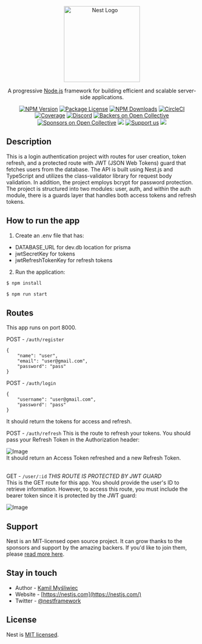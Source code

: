 <p align="center">
  <a href="http://nestjs.com/" target="blank"><img src="https://nestjs.com/img/logo-small.svg" width="200" alt="Nest Logo" /></a>
</p>

[circleci-image]: https://img.shields.io/circleci/build/github/nestjs/nest/master?token=abc123def456
[circleci-url]: https://circleci.com/gh/nestjs/nest

  <p align="center">A progressive <a href="http://nodejs.org" target="_blank">Node.js</a> framework for building efficient and scalable server-side applications.</p>
    <p align="center">
<a href="https://www.npmjs.com/~nestjscore" target="_blank"><img src="https://img.shields.io/npm/v/@nestjs/core.svg" alt="NPM Version" /></a>
<a href="https://www.npmjs.com/~nestjscore" target="_blank"><img src="https://img.shields.io/npm/l/@nestjs/core.svg" alt="Package License" /></a>
<a href="https://www.npmjs.com/~nestjscore" target="_blank"><img src="https://img.shields.io/npm/dm/@nestjs/common.svg" alt="NPM Downloads" /></a>
<a href="https://circleci.com/gh/nestjs/nest" target="_blank"><img src="https://img.shields.io/circleci/build/github/nestjs/nest/master" alt="CircleCI" /></a>
<a href="https://coveralls.io/github/nestjs/nest?branch=master" target="_blank"><img src="https://coveralls.io/repos/github/nestjs/nest/badge.svg?branch=master#9" alt="Coverage" /></a>
<a href="https://discord.gg/G7Qnnhy" target="_blank"><img src="https://img.shields.io/badge/discord-online-brightgreen.svg" alt="Discord"/></a>
<a href="https://opencollective.com/nest#backer" target="_blank"><img src="https://opencollective.com/nest/backers/badge.svg" alt="Backers on Open Collective" /></a>
<a href="https://opencollective.com/nest#sponsor" target="_blank"><img src="https://opencollective.com/nest/sponsors/badge.svg" alt="Sponsors on Open Collective" /></a>
  <a href="https://paypal.me/kamilmysliwiec" target="_blank"><img src="https://img.shields.io/badge/Donate-PayPal-ff3f59.svg"/></a>
    <a href="https://opencollective.com/nest#sponsor"  target="_blank"><img src="https://img.shields.io/badge/Support%20us-Open%20Collective-41B883.svg" alt="Support us"></a>
  <a href="https://twitter.com/nestframework" target="_blank"><img src="https://img.shields.io/twitter/follow/nestframework.svg?style=social&label=Follow"></a>
</p>
  <!--[![Backers on Open Collective](https://opencollective.com/nest/backers/badge.svg)](https://opencollective.com/nest#backer)
  [![Sponsors on Open Collective](https://opencollective.com/nest/sponsors/badge.svg)](https://opencollective.com/nest#sponsor)-->

## Description
This is a login authentication project with routes for user creation, token refresh, and a protected route with JWT (JSON Web Tokens) guard that fetches users from the database. The API is built using Nest.js and TypeScript and utilizes the class-validator library for request body validation. In addition, the project employs bcrypt for password protection. The project is structured into two modules: user, auth, and within the auth module, there is a guards layer that handles both access tokens and refresh tokens.


## How to run the app
1. Create an .env file that has:
* DATABASE_URL for dev.db location for prisma
* jwtSecretKey for tokens
* jwtRefreshTokenKey for refresh tokens

2. Run the application:

```bash
$ npm install

$ npm run start
```

## Routes
This app runs on port 8000.

POST - `/auth/register`
```
{
	"name": "user",
	"email": "user@gmail.com",
	"password": "pass"
}
```
POST - `/auth/login`
```
{
	"username": "user@gmail.com",
	"password": "pass"
}
```
It should return the tokens for access and refresh.

POST - `/auth/refresh`
This is the route to refresh your tokens. You should pass your Refresh Token in the Authorization header:
  <div class="center-image">
    <img src="https://github.com/normyee/nestjs-authentication-jwt/assets/63208510/3b3f448f-bf71-48e3-afe3-01f44d5f7ace" alt="Image">
  </div>
  It should return an Access Token refreshed and a new Refresh Token.<br></br>

GET - `/user/:id` *THIS ROUTE IS PROTECTED BY JWT GUARD*</br>
This is the GET route for this app. You should provide the user's ID to retrieve information. However, to access this route, you must include the bearer token since it is protected by the JWT guard:
  <div class="center-image">
    <img src="https://github.com/normyee/nestjs-authentication-jwt/assets/63208510/5a11ca0f-9334-4cd3-a10c-5c3c662c6202" alt="Image">
  </div>

## Support

Nest is an MIT-licensed open source project. It can grow thanks to the sponsors and support by the amazing backers. If you'd like to join them, please [read more here](https://docs.nestjs.com/support).

## Stay in touch

- Author - [Kamil Myśliwiec](https://kamilmysliwiec.com)
- Website - [https://nestjs.com](https://nestjs.com/)
- Twitter - [@nestframework](https://twitter.com/nestframework)

## License

Nest is [MIT licensed](LICENSE).
